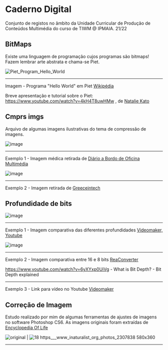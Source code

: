 # Caderno Digital
Conjunto de registos no âmbito da Unidade Curricular de Produção de Conteúdos Multimédia do curso de TIWM @ IPMAIA. 21/22

## BitMaps
Existe uma linguagem de programação cujos programas são bitmaps! Fazem lembrar arte abstrata e chama-se Piet.

![Piet_Program_Hello_World](https://user-images.githubusercontent.com/72624424/137020286-8aaf18ff-1f7e-4f92-a321-c494fae86aad.gif)
__________________________________________
Imagem - Programa "Hello World" em Piet [Wikipédia](https://en.wikipedia.org/wiki/Esoteric_programming_language#Piet)

Breve apresentação e tutorial sobre o Piet: https://www.youtube.com/watch?v=4kH4T8uwHMw , de [Natalie Kato](https://www.youtube.com/channel/UCiAnLj_lEOtQXb2CFgIGkgA)

## Cmprs imgs
Arquivo de algumas imagens ilustrativas do tema de compressão de imagens.

![image](https://user-images.githubusercontent.com/72624424/135691409-b8841c98-b3e0-4941-baa1-367df4a5dd8c.png)
__________________________________________
Exemplo 1 - Imagem médica retirada de [Diário a Bordo de Oficina Multimédia](https://anamota3.wordpress.com/2011/11/07/necessidade-de-compressao/)

![image](https://user-images.githubusercontent.com/72624424/135691867-60339e8c-6344-47d3-aa26-bb2f20e25836.png)
__________________________________________
Exemplo 2 - Imagem retirada de [Greeceintech](https://greeceintech.wordpress.com/2014/11/14/compressao-de-imagens/)

## Profundidade de bits

![image](https://user-images.githubusercontent.com/72624424/137006641-a093ee33-f1d0-40e2-b2fc-6b5493b465b6.png)
__________________________________________
Exemplo 1 - Imagem comparativa das diferentes profundidades [Videomaker, Youtube](https://www.youtube.com/watch?v=6yXYxp0UiVg)

![image](https://user-images.githubusercontent.com/72624424/137006765-9d7ea91a-6438-4866-be1e-22510ccf2190.png)
__________________________________________
Exemplo 2 - Imagem comparativa entre 16 e 8 bits [ReaConverter](https://www.reaconverter.com/features/image-editing/color-depth.html)

https://www.youtube.com/watch?v=6yXYxp0UiVg - What is Bit Depth? - Bit Depth explained
__________________________________________
Exemplo 3 - Link para vídeo no Youtube [Videomaker](https://www.youtube.com/channel/UCsRd7WVROeTytsoKddoYVFg)

## Correção de Imagem 
Estudo realizado por mim de algumas ferramentas de ajustes de imagens no software Photoshop CS6. As imagens originais foram extraídas de [Encyclopedia Of Life](https://eol.org)

![original](https://user-images.githubusercontent.com/72624424/137165224-2edce594-0be0-4d6f-aa4c-618d5b50e218.jpg) | ![18 https___www_inaturalist_org_photos_2307838 580x360](https://user-images.githubusercontent.com/72624424/137164997-31a42466-4add-40c8-af94-8e32ee41173b.png) 
__________________________________________





